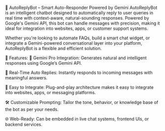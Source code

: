 🤖 AutoReplyBot – Smart Auto-Responder Powered by Gemini
AutoReplyBot is an intelligent chatbot designed to automatically reply to user queries in real time with context-aware, natural-sounding responses. Powered by Google's Gemini API, this bot can handle messages with precision, making it ideal for integration into websites, apps, or customer support systems.

Whether you're looking to automate FAQs, build a smart chat widget, or integrate a Gemini-powered conversational layer into your platform, AutoReplyBot is a flexible and efficient solution.

🚀 Features:
🧠 Gemini Pro Integration: Generates natural and intelligent responses using Google’s Gemini API.

💬 Real-Time Auto Replies: Instantly responds to incoming messages with meaningful answers.

🧩 Easy to Integrate: Plug-and-play architecture makes it easy to integrate into websites, apps, or messaging platforms.

🛠️ Customizable Prompting: Tailor the tone, behavior, or knowledge base of the bot as per your needs.

🌐 Web-Ready: Can be embedded in live chat systems, frontend UIs, or backend services.
